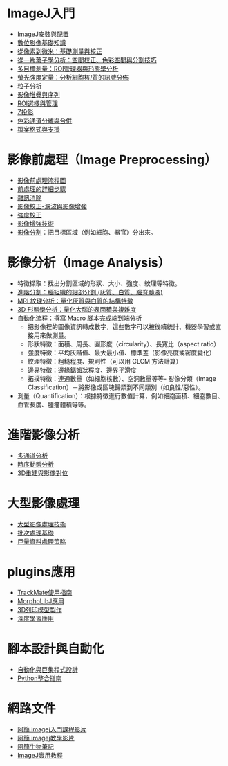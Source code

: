 # ImageJ入門

- [ImageJ安裝與配置](installation.md)
- [數位影像基礎知識](digital-image-basics.md)
- [從像素到微米：基礎測量與校正](from-pixels-to-microns.md)
- [從一片葉子學分析：空間校正、色彩空間與分割技巧](leaf-analysis-and-color-spaces.md)
- [多目標測量：ROI管理器與形態學分析](embryo-analysis.md)
- [螢光強度定量：分析細胞核/質的訊號分佈](fluorescence-quantification.md)
- [粒子分析](particle-analysis.md)
- [影像堆疊與序列](image-stacks.md)
- [ROI選擇與管理](roi-management.md)
- [Z投影](z-projection.md)
- [色彩通道分離與合併](color-channels.md)
- [檔案格式與支援](file-formats.md)


# 影像前處理（Image Preprocessing）

- [影像前處理流程圖](workflowChart.md)  
- [前處理的詳細步驟](imageProcess.md)  
- [雜訊消除](noise-reduction.md)
- [影像校正-濾波與影像增強](image-correction.md)
- [強度校正](intensity-calibration.md)
- [影像增強技術](image-enhancement.md)
- [影像分割](segmentation.md)：把目標區域（例如細胞、器官）分出來。


# 影像分析（Image Analysis）
- 特徵擷取：找出分割區域的形狀、大小、強度、紋理等特徵。
- [進階分割：腦組織的細部分割 (灰質、白質、腦脊髓液)](mri-tissue-segmentation.md)
- [MRI 紋理分析：量化灰質與白質的結構特徵](mri-texture-analysis.md)
- [3D 形態學分析：量化大腦的表面積與複雜度](mri-3d-morphometry.md)
- [自動化流程：撰寫 Macro 腳本完成端到端分析](mri-automation-macro.md)
    - 把影像裡的圖像資訊轉成數字，這些數字可以被後續統計、機器學習或直接用來做測量。
    - 形狀特徵：面積、周長、圓形度（circularity）、長寬比（aspect ratio）
    - 強度特徵：平均灰階值、最大最小值、標準差（影像亮度或密度變化）
    - 紋理特徵：粗糙程度、規則性（可以用 GLCM 方法計算）
    - 邊界特徵：邊緣鋸齒狀程度、邊界平滑度
    - 拓撲特徵：連通數量（如細胞核數）、空洞數量等等- 影像分類（Image Classification）－將影像或區塊歸類到不同類別（如良性/惡性）。
- 測量（Quantification）：根據特徵進行數值計算，例如細胞面積、細胞數目、血管長度、腫瘤體積等等。


# 進階影像分析

- [多通道分析](multichannel-analysis.md)
- [時序動態分析](time-series.md)
- [3D重建與影像對位](3d-registration.md)

# 大型影像處理

- [大型影像處理技術](large-image-processing.md)
- [批次處理基礎](batch-processing.md)
- [巨量資料處理策略](big-data-strategy.md)
# plugins應用

- [TrackMate使用指南](trackmate.md)
- [MorphoLibJ應用](morpholibj.md)
- [3D列印模型製作](3d-printing.md)
- [深度學習應用](deep-learning.md)

#  腳本設計與自動化

- [自動化與巨集程式設計](automation-and-macro.md)
- [Python整合指南](python-integration.md)


# 網路文件
- [阿簡 imagej入門課程影片](https://youtu.be/BcTdMkF_cB0?si=s8aBQYIetW7LCAjU)
- [阿簡 imagej教學影片](https://www.youtube.com/playlist?list=PLm6x13NbsKl5So8XGnb4RgvLhrQCVzvnX)
- [阿簡生物筆記](https://a-chien.blogspot.com/search/label/ImageJ)
- [ImageJ實用教程](https://www.zhihu.com/column/c_1069243926476673024)